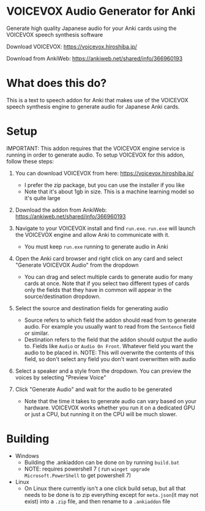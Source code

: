 # VOICEVOX Audio Generator for Anki
Generate high quality Japanese audio for your Anki cards using the VOICEVOX speech synthesis software

Download VOICEVOX: https://voicevox.hiroshiba.jp/

Download from AnkiWeb: https://ankiweb.net/shared/info/366960193

# What does this do?
This is a text to speech addon for Anki that makes use of the VOICEVOX speech synthesis engine to generate audio for Japanese Anki cards.

# Setup
IMPORTANT: This addon requires that the VOICEVOX engine service is running in order to generate audio.
To setup VOICEVOX for this addon, follow these steps: 
1. You can download VOICEVOX from here: https://voicevox.hiroshiba.jp/
    * I prefer the zip package, but you can use the installer if you like
    * Note that it's about 1gb in size. This is a machine learning model so it's quite large

2. Download the addon from AnkiWeb: https://ankiweb.net/shared/info/366960193
3. Navigate to your VOICEVOX install and find `run.exe`. `run.exe` will launch the VOICEVOX engine and allow Anki to communicate with it.
    * You must keep `run.exe` running to generate audio in Anki

4. Open the Anki card browser and right click on any card and select "Generate VOICEVOX Audio" from the dropdown
    * You can drag and select multiple cards to generate audio for many cards at once. Note that if you select two different types of cards only the fields that they have in common will appear in the source/destination dropdown.

5. Select the source and destination fields for generating audio
    * Source refers to which field the addon should read from to generate audio. For example you usually want to read from the `Sentence` field or similar.
    * Destination refers to the field that the addon should output the audio to. Fields like `Audio` or `Audio On Front`. Whatever field you want the audio to be placed in. NOTE: This will overwrite the contents of this field, so don't select any field you don't want overwritten with audio

6. Select a speaker and a style from the dropdown. You can preview the voices by selecting "Preview Voice"

7. Click "Generate Audio" and wait for the audio to be generated
    * Note that the time it takes to generate audio can vary based on your hardware. VOICEVOX works whether you run it on a dedicated GPU or just a CPU, but running it on the CPU will be much slower.

# Building
* Windows
    * Building the .ankiaddon can be done on by running `build.bat`
    * NOTE: requires powershell 7 ( run `winget upgrade Microsoft.PowerShell` to get powershell 7)
* Linux
    * On Linux there currently isn't a one click build setup, but all that needs to be done is to zip everything except for `meta.json`(it may not exist) into a `.zip` file, and then rename to a `.ankiaddon` file
